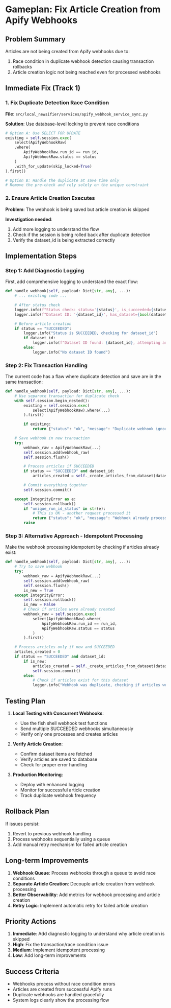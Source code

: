 # Gameplan: Fix Article Creation from Apify Webhooks

## Problem Summary

Articles are not being created from Apify webhooks due to:
1. Race condition in duplicate webhook detection causing transaction rollbacks
2. Article creation logic not being reached even for processed webhooks

## Immediate Fix (Track 1)

### 1. Fix Duplicate Detection Race Condition
**File**: `src/local_newsifier/services/apify_webhook_service_sync.py`

**Solution**: Use database-level locking to prevent race conditions

```python
# Option A: Use SELECT FOR UPDATE
existing = self.session.exec(
    select(ApifyWebhookRaw)
    .where(
        ApifyWebhookRaw.run_id == run_id,
        ApifyWebhookRaw.status == status
    )
    .with_for_update(skip_locked=True)
).first()

# Option B: Handle the duplicate at save time only
# Remove the pre-check and rely solely on the unique constraint
```

### 2. Ensure Article Creation Executes
**Problem**: The webhook is being saved but article creation is skipped

**Investigation needed**:
1. Add more logging to understand the flow
2. Check if the session is being rolled back after duplicate detection
3. Verify the dataset_id is being extracted correctly

## Implementation Steps

### Step 1: Add Diagnostic Logging
First, add comprehensive logging to understand the exact flow:

```python
def handle_webhook(self, payload: Dict[str, any], ...):
    # ... existing code ...

    # After status check
    logger.info(f"Status check: status='{status}', is_succeeded={status == 'SUCCEEDED'}")
    logger.info(f"Dataset ID: '{dataset_id}', has_dataset={bool(dataset_id)}")

    # Before article creation
    if status == "SUCCEEDED":
        logger.info("Status is SUCCEEDED, checking for dataset_id")
        if dataset_id:
            logger.info(f"Dataset ID found: {dataset_id}, attempting article creation")
        else:
            logger.info("No dataset ID found")
```

### Step 2: Fix Transaction Handling
The current code has a flaw where duplicate detection and save are in the same transaction:

```python
def handle_webhook(self, payload: Dict[str, any], ...):
    # Use separate transaction for duplicate check
    with self.session.begin_nested():
        existing = self.session.exec(
            select(ApifyWebhookRaw).where(...)
        ).first()

        if existing:
            return {"status": "ok", "message": "Duplicate webhook ignored"}

    # Save webhook in new transaction
    try:
        webhook_raw = ApifyWebhookRaw(...)
        self.session.add(webhook_raw)
        self.session.flush()

        # Process articles if SUCCEEDED
        if status == "SUCCEEDED" and dataset_id:
            articles_created = self._create_articles_from_dataset(dataset_id)

        # Commit everything together
        self.session.commit()

    except IntegrityError as e:
        self.session.rollback()
        if "unique_run_id_status" in str(e):
            # This is OK - another request processed it
            return {"status": "ok", "message": "Webhook already processed"}
        raise
```

### Step 3: Alternative Approach - Idempotent Processing
Make the webhook processing idempotent by checking if articles already exist:

```python
def handle_webhook(self, payload: Dict[str, any], ...):
    # Try to save webhook
    try:
        webhook_raw = ApifyWebhookRaw(...)
        self.session.add(webhook_raw)
        self.session.flush()
        is_new = True
    except IntegrityError:
        self.session.rollback()
        is_new = False
        # Check if articles were already created
        webhook_raw = self.session.exec(
            select(ApifyWebhookRaw).where(
                ApifyWebhookRaw.run_id == run_id,
                ApifyWebhookRaw.status == status
            )
        ).first()

    # Process articles only if new and SUCCEEDED
    articles_created = 0
    if status == "SUCCEEDED" and dataset_id:
        if is_new:
            articles_created = self._create_articles_from_dataset(dataset_id)
            self.session.commit()
        else:
            # Check if articles exist for this dataset
            logger.info("Webhook was duplicate, checking if articles were created")
```

## Testing Plan

1. **Local Testing with Concurrent Webhooks**:
   - Use the fish shell webhook test functions
   - Send multiple SUCCEEDED webhooks simultaneously
   - Verify only one processes and creates articles

2. **Verify Article Creation**:
   - Confirm dataset items are fetched
   - Verify articles are saved to database
   - Check for proper error handling

3. **Production Monitoring**:
   - Deploy with enhanced logging
   - Monitor for successful article creation
   - Track duplicate webhook frequency

## Rollback Plan

If issues persist:
1. Revert to previous webhook handling
2. Process webhooks sequentially using a queue
3. Add manual retry mechanism for failed article creation

## Long-term Improvements

1. **Webhook Queue**: Process webhooks through a queue to avoid race conditions
2. **Separate Article Creation**: Decouple article creation from webhook processing
3. **Better Observability**: Add metrics for webhook processing and article creation
4. **Retry Logic**: Implement automatic retry for failed article creation

## Priority Actions

1. **Immediate**: Add diagnostic logging to understand why article creation is skipped
2. **High**: Fix the transaction/race condition issue
3. **Medium**: Implement idempotent processing
4. **Low**: Add long-term improvements

## Success Criteria

- Webhooks process without race condition errors
- Articles are created from successful Apify runs
- Duplicate webhooks are handled gracefully
- System logs clearly show the processing flow
